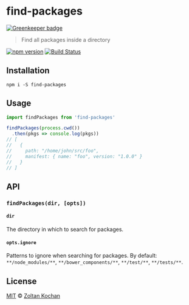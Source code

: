 # find-packages

[![Greenkeeper badge](https://badges.greenkeeper.io/zkochan/find-packages.svg)](https://greenkeeper.io/)

> Find all packages inside a directory

[![npm version](https://img.shields.io/npm/v/find-packages.svg)](https://www.npmjs.com/package/find-packages) [![Build Status](https://img.shields.io/travis/zkochan/find-packages/master.svg)](https://travis-ci.org/zkochan/find-packages)

## Installation

```
npm i -S find-packages
```

## Usage

```typescript
import findPackages from 'find-packages'

findPackages(process.cwd())
  .then(pkgs => console.log(pkgs))
// [
//   {
//     path: "/home/john/src/foo",
//     manifest: { name: "foo", version: "1.0.0" }
//   }
// ]
```

## API

### `findPackages(dir, [opts])`

#### `dir`

The directory in which to search for packages.

#### `opts.ignore`

Patterns to ignore when searching for packages. By default: `**/node_modules/**`, `**/bower_components/**`, `**/test/**`, `**/tests/**`.

## License

[MIT](LICENSE) © [Zoltan Kochan](http://kochan.io)
